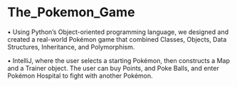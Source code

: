 # The_Pokemon_Game
• Using Python’s Object-oriented programming language, we designed and created a real-world Pokémon game that
  combined Classes, Objects, Data Structures, Inheritance, and Polymorphism.

• IntelliJ, where the user selects a starting Pokémon, then constructs a Map and a Trainer object. The user can buy Points,
  and Poke Balls, and enter Pokémon Hospital to fight with another Pokémon.
